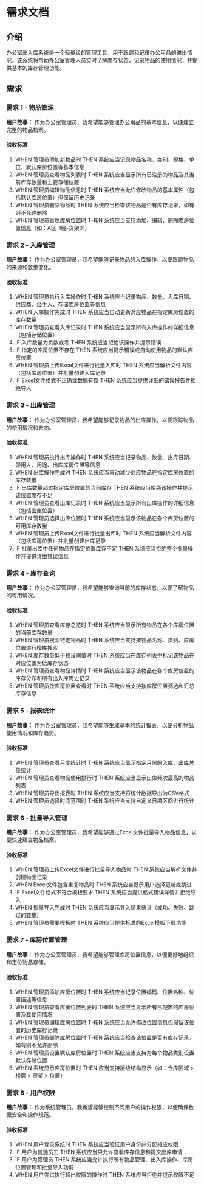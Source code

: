 # 需求文档

## 介绍

办公室出入库系统是一个轻量级的管理工具，用于跟踪和记录办公用品的进出情况。该系统将帮助办公室管理人员实时了解库存状态，记录物品的使用情况，并提供基本的库存管理功能。

## 需求

### 需求 1 - 物品管理

**用户故事：** 作为办公室管理员，我希望能够管理办公用品的基本信息，以便建立完整的物品档案。

#### 验收标准

1. WHEN 管理员添加新物品时 THEN 系统应当记录物品名称、类别、规格、单位、默认库房位置等基本信息
2. WHEN 管理员查看物品列表时 THEN 系统应当显示所有已注册的物品及其当前库存数量和主要存储位置
3. WHEN 管理员编辑物品信息时 THEN 系统应当允许修改物品的基本属性（包括默认库房位置）但保留历史记录
4. WHEN 管理员删除物品时 THEN 系统应当检查该物品是否有库存记录，如有则不允许删除
5. WHEN 管理员管理库房位置时 THEN 系统应当支持添加、编辑、删除库房位置信息（如：A区-1层-货架01）

### 需求 2 - 入库管理

**用户故事：** 作为办公室管理员，我希望能够记录物品的入库操作，以便跟踪物品的来源和数量变化。

#### 验收标准

1. WHEN 管理员执行入库操作时 THEN 系统应当记录物品、数量、入库日期、供应商、经手人、存储库房位置等信息
2. WHEN 入库操作完成时 THEN 系统应当自动更新对应物品在指定库房位置的库存数量
3. WHEN 管理员查看入库记录时 THEN 系统应当显示所有入库操作的详细信息（包括存储位置）
4. IF 入库数量为负数或零 THEN 系统应当拒绝该操作并提示错误
5. IF 指定的库房位置不存在 THEN 系统应当提示错误或自动使用物品的默认库房位置
6. WHEN 管理员上传Excel文件进行批量入库时 THEN 系统应当解析文件内容（包括库房位置）并批量创建入库记录
7. IF Excel文件格式不正确或数据有误 THEN 系统应当提供详细的错误报告并拒绝导入

### 需求 3 - 出库管理

**用户故事：** 作为办公室管理员，我希望能够记录物品的出库操作，以便跟踪物品的使用情况和去向。

#### 验收标准

1. WHEN 管理员执行出库操作时 THEN 系统应当记录物品、数量、出库日期、领用人、用途、出库库房位置等信息
2. WHEN 出库操作完成时 THEN 系统应当自动减少对应物品在指定库房位置的库存数量
3. IF 出库数量超过指定库房位置的当前库存 THEN 系统应当拒绝该操作并提示该位置库存不足
4. WHEN 管理员查看出库记录时 THEN 系统应当显示所有出库操作的详细信息（包括出库位置）
5. WHEN 管理员选择出库位置时 THEN 系统应当显示该物品在各个库房位置的可用库存数量
6. WHEN 管理员上传Excel文件进行批量出库时 THEN 系统应当解析文件内容（包括库房位置）并批量创建出库记录
7. IF 批量出库中任何物品在指定位置库存不足 THEN 系统应当拒绝整个批量操作并提供详细错误信息

### 需求 4 - 库存查询

**用户故事：** 作为办公室管理员，我希望能够查询当前的库存状态，以便了解物品的可用情况。

#### 验收标准

1. WHEN 管理员查看库存总览时 THEN 系统应当显示所有物品在各个库房位置的当前库存数量
2. WHEN 管理员搜索特定物品时 THEN 系统应当支持按物品名称、类别、库房位置进行模糊搜索
3. WHEN 库存数量低于预设阈值时 THEN 系统应当在库存列表中标记该物品在对应位置为低库存状态
4. WHEN 管理员查看物品详情时 THEN 系统应当显示该物品在各个库房位置的库存分布和所有出入库历史记录
5. WHEN 管理员按库房位置查看时 THEN 系统应当支持按库房位置筛选和汇总库存信息

### 需求 5 - 报表统计

**用户故事：** 作为办公室管理员，我希望能够生成基本的统计报表，以便分析物品使用情况和库存趋势。

#### 验收标准

1. WHEN 管理员查看月度统计时 THEN 系统应当显示指定月份的入库、出库总量统计
2. WHEN 管理员查看物品使用排行时 THEN 系统应当显示出库频次最高的物品列表
3. WHEN 管理员导出报表时 THEN 系统应当支持将统计数据导出为CSV格式
4. WHEN 管理员选择时间范围时 THEN 系统应当支持自定义日期区间进行统计

### 需求 6 - 批量导入管理

**用户故事：** 作为办公室管理员，我希望能够通过Excel文件批量导入物品信息，以便快速建立物品档案。

#### 验收标准

1. WHEN 管理员上传Excel文件进行批量导入物品时 THEN 系统应当解析文件并创建物品记录
2. WHEN Excel文件包含重复物品时 THEN 系统应当提示用户选择更新或跳过
3. IF Excel文件格式不符合模板要求 THEN 系统应当提供格式错误详情并拒绝导入
4. WHEN 批量导入完成时 THEN 系统应当显示导入结果统计（成功、失败、跳过的数量）
5. WHEN 管理员需要模板时 THEN 系统应当提供标准的Excel模板下载功能

### 需求 7 - 库房位置管理

**用户故事：** 作为办公室管理员，我希望能够管理库房位置信息，以便更好地组织和定位物品存储。

#### 验收标准

1. WHEN 管理员添加库房位置时 THEN 系统应当记录位置编码、位置名称、位置描述等信息
2. WHEN 管理员查看库房位置列表时 THEN 系统应当显示所有已配置的库房位置及其使用情况
3. WHEN 管理员编辑库房位置时 THEN 系统应当允许修改位置信息但保留该位置的历史库存记录
4. WHEN 管理员删除库房位置时 THEN 系统应当检查该位置是否有库存记录，如有则不允许删除
5. WHEN 管理员设置默认库房位置时 THEN 系统应当支持为每个物品类别设置默认存储位置
6. WHEN 系统显示库房位置时 THEN 应当支持层级结构显示（如：仓库区域 > 楼层 > 货架 > 位置）

### 需求 8 - 用户权限

**用户故事：** 作为系统管理员，我希望能够控制不同用户的操作权限，以便确保数据安全和操作规范。

#### 验收标准

1. WHEN 用户登录系统时 THEN 系统应当验证用户身份并分配相应权限
2. IF 用户为普通员工 THEN 系统应当只允许查看库存信息和提交出库申请
3. IF 用户为管理员 THEN 系统应当允许执行所有物品管理、出入库操作、库房位置管理和批量导入功能
4. WHEN 用户尝试执行超出权限的操作时 THEN 系统应当拒绝并提示权限不足